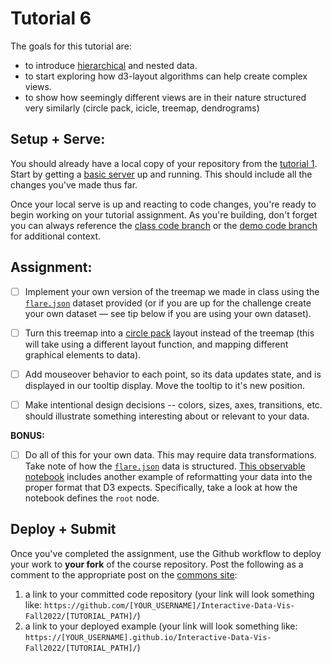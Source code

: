 # Tutorial 6

The goals for this tutorial are:

- to introduce [hierarchical](https://github.com/d3/d3-hierarchy) and nested data.
- to start exploring how d3-layout algorithms can help create complex views.
- to show how seemingly different views are in their nature structured very similarly (circle pack, icicle, treemap, dendrograms)

## Setup + Serve:

You should already have a local copy of your repository from the [tutorial 1](../1_1_getting_started/README.md). Start by getting a [basic server](../1_1_getting_started/3_BASIC_SERVER.md) up and running. This should include all the changes you've made thus far.

Once your local serve is up and reacting to code changes, you're ready to begin working on your tutorial assignment.
As you're building, don't forget you can always reference the [class code branch](https://github.com/InteractiveDataVis/Interactive-Data-Vis-Fall2022/tree/class/) or the [demo code branch](https://github.com/InteractiveDataVis/Interactive-Data-Vis-Fall2022/tree/demo/) for additional context.

## Assignment:

- [ ] Implement your own version of the treemap we made in class using the [`flare.json`](../data/flare.json) dataset provided (or if you are up for the challenge create your own dataset — see tip below if you are using your own dataset).

- [ ] Turn this treemap into a [circle pack](https://github.com/d3/d3-hierarchy#pack) layout instead of the treemap (this will take using a different layout function, and mapping different graphical elements to data).

- [ ] Add mouseover behavior to each point, so its data updates state, and is displayed in our tooltip display. Move the tooltip to it's new position.

- [ ] Make intentional design decisions -- colors, sizes, axes, transitions, etc. should illustrate something interesting about or relevant to your data.

**BONUS:**

- [ ] Do all of this for your own data. This may require data transformations. Take note of how the [`flare.json`](../data/flare.json) data is structured. [This observable notebook](https://observablehq.com/@mbostock/2019-h-1b-employers) includes another example of reformatting your data into the proper format that D3 expects. Specifically, take a look at how the notebook defines the `root` node.

## Deploy + Submit

Once you've completed the assignment, use the Github workflow to deploy your work to **your fork** of the course repository. Post the following as a comment to the appropriate post on the [commons site](https://data73200fall2022.commons.gc.cuny.edu/):
1. a link to your committed code repository (your link will look something like: `https://github.com/[YOUR_USERNAME]/Interactive-Data-Vis-Fall2022/[TUTORIAL_PATH]/`)
2. a link to your deployed example (your link will look something like: `https://[YOUR_USERNAME].github.io/Interactive-Data-Vis-Fall2022/[TUTORIAL_PATH]/`)



